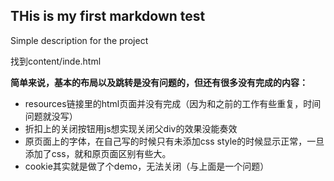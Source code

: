 THis is my first markdown test
-----
Simple description for the project

找到content/inde.html

**简单来说，基本的布局以及跳转是没有问题的，但还有很多没有完成的内容：**
- resources链接里的html页面并没有完成（因为和之前的工作有些重复，时间问题就没写）
- 折扣上的关闭按钮用js想实现关闭父div的效果没能奏效
- 原页面上的字体，在自己写的时候只有未添加css style的时候显示正常，一旦添加了css，就和原页面区别有些大。
- cookie其实就是做了个demo，无法关闭（与上面是一个问题）

